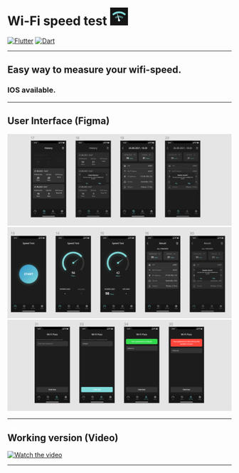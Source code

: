 # Wi-Fi speed test <img src="https://github.com/GhostuSs/wifi_speedometer/blob/main/assets/icon.png" width="40" />

[![Flutter](https://img.shields.io/badge/-Flutter-090909?style=for-the-badge&logo=flutter&logoColor=47C5FB)](https://flutter.dev) [![Dart](https://img.shields.io/badge/-Dart-090909?style=for-the-badge&logo=dart&logoColor=097CDB)](https://dart.dev)
____________________________________________________________________________________________________________________________________________________________________
## Easy way to measure your wifi-speed.
### IOS available.
____________________________________________________________________________________________________________________________________________________________________
## User Interface (Figma)

![Screenshot](https://github.com/GhostuSs/wifi_speedometer/blob/main/assets/1.png)
![Screenshot](https://github.com/GhostuSs/wifi_speedometer/blob/main/assets/2.png)
![Screenshot](https://github.com/GhostuSs/wifi_speedometer/blob/main/assets/3.png)
____________________________________________________________________________________________________________________________________________________________________

## Working version (Video)
[![Watch the video](https://i.imgur.com/vKb2F1B.png)](https://github.com/GhostuSs/wifi_speedometer/blob/main/assets/video.MP4)

____________________________________________________________________________________________________________________________________________________________________


